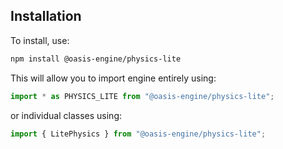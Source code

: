## Installation

To install, use:

```sh
npm install @oasis-engine/physics-lite
```

This will allow you to import engine entirely using:

```javascript
import * as PHYSICS_LITE from "@oasis-engine/physics-lite";
```

or individual classes using:

```javascript
import { LitePhysics } from "@oasis-engine/physics-lite";
```